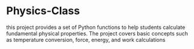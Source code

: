 # Physics-Class
this project provides a set of Python functions to help students calculate fundamental physical properties. The project covers basic concepts such as temperature conversion, force, energy, and work calculations
